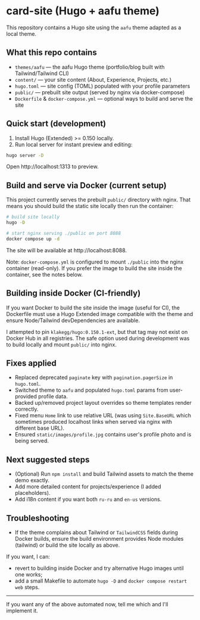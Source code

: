 
# card-site (Hugo + aafu theme)

This repository contains a Hugo site using the `aafu` theme adapted as a local theme.

## What this repo contains

- `themes/aafu` — the aafu Hugo theme (portfolio/blog built with Tailwind/Tailwind CLI)
- `content/` — your site content (About, Experience, Projects, etc.)
- `hugo.toml` — site config (TOML) populated with your profile parameters
- `public/` — prebuilt site output (served by nginx via docker-compose)
- `Dockerfile` & `docker-compose.yml` — optional ways to build and serve the site

## Quick start (development)

1. Install Hugo (Extended) >= 0.150 locally.
2. Run local server for instant preview and editing:

```bash
hugo server -D
```

Open http://localhost:1313 to preview.

## Build and serve via Docker (current setup)

This project currently serves the prebuilt `public/` directory with nginx. That means you should build the static site locally then run the container:

```bash
# build site locally
hugo -D

# start nginx serving ./public on port 8088
docker compose up -d
```

The site will be available at http://localhost:8088.

Note: `docker-compose.yml` is configured to mount `./public` into the nginx container (read-only). If you prefer the image to build the site inside the container, see the notes below.

## Building inside Docker (CI-friendly)

If you want Docker to build the site inside the image (useful for CI), the Dockerfile must use a Hugo Extended image compatible with the theme and ensure Node/Tailwind devDependencies are available.

I attempted to pin `klakegg/hugo:0.150.1-ext`, but that tag may not exist on Docker Hub in all registries. The safe option used during development was to build locally and mount `public/` into nginx.

## Fixes applied

- Replaced deprecated `paginate` key with `pagination.pagerSize` in `hugo.toml`.
- Switched theme to `aafu` and populated `hugo.toml` params from user-provided profile data.
- Backed up/removed project layout overrides so theme templates render correctly.
- Fixed menu `Home` link to use relative URL (was using `Site.BaseURL` which sometimes produced localhost links when served via nginx with different base URL).
- Ensured `static/images/profile.jpg` contains user's profile photo and is being served.

## Next suggested steps

- (Optional) Run `npm install` and build Tailwind assets to match the theme demo exactly.
- Add more detailed content for projects/experience (I added placeholders).
- Add i18n content if you want both `ru-ru` and `en-us` versions.

## Troubleshooting

- If the theme complains about Tailwind or `TailwindCSS` fields during Docker builds, ensure the build environment provides Node modules (tailwind) or build the site locally as above.

If you want, I can:
- revert to building inside Docker and try alternative Hugo images until one works;
- add a small Makefile to automate `hugo -D` and `docker compose restart web` steps.

---

If you want any of the above automated now, tell me which and I'll implement it.
